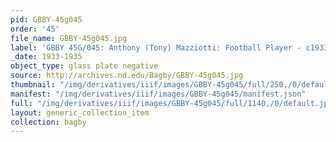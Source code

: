 ```yaml
---
pid: GBBY-45g045
order: '45'
file_name: GBBY-45g045.jpg
label: 'GBBY 45G/045: Anthony (Tony) Mazziotti: Football Player - c1933-1935'
_date: 1933-1935
object_type: glass plate negative
source: http://archives.nd.edu/Bagby/GBBY-45g045.jpg
thumbnail: "/img/derivatives/iiif/images/GBBY-45g045/full/250,/0/default.jpg"
manifest: "/img/derivatives/iiif/images/GBBY-45g045/manifest.json"
full: "/img/derivatives/iiif/images/GBBY-45g045/full/1140,/0/default.jpg"
layout: generic_collection_item
collection: bagby
---
```

